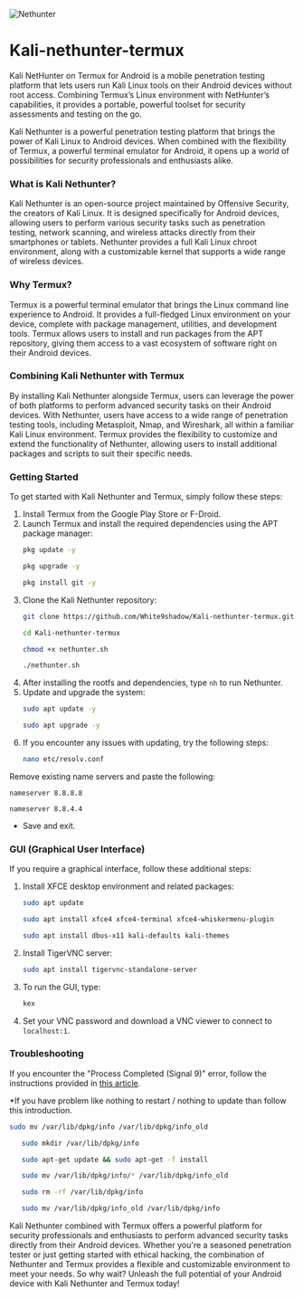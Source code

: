 ![Nethunter](https://i.ibb.co/fdqDBRh/Soft-Minimalist-Download-Multiple-Devices-Mockup-20240609-151137-0000.png)


# Kali-nethunter-termux
Kali NetHunter on Termux for Android is a mobile penetration testing platform that lets users run Kali Linux tools on their Android devices without root access. Combining Termux’s Linux environment with NetHunter’s capabilities, it provides a portable, powerful toolset for security assessments and testing on the go.


Kali Nethunter is a powerful penetration testing platform that brings the power of Kali Linux to Android devices. When combined with the flexibility of Termux, a powerful terminal emulator for Android, it opens up a world of possibilities for security professionals and enthusiasts alike.

### What is Kali Nethunter?

Kali Nethunter is an open-source project maintained by Offensive Security, the creators of Kali Linux. It is designed specifically for Android devices, allowing users to perform various security tasks such as penetration testing, network scanning, and wireless attacks directly from their smartphones or tablets. Nethunter provides a full Kali Linux chroot environment, along with a customizable kernel that supports a wide range of wireless devices.

### Why Termux?

Termux is a powerful terminal emulator that brings the Linux command line experience to Android. It provides a full-fledged Linux environment on your device, complete with package management, utilities, and development tools. Termux allows users to install and run packages from the APT repository, giving them access to a vast ecosystem of software right on their Android devices.

### Combining Kali Nethunter with Termux

By installing Kali Nethunter alongside Termux, users can leverage the power of both platforms to perform advanced security tasks on their Android devices. With Nethunter, users have access to a wide range of penetration testing tools, including Metasploit, Nmap, and Wireshark, all within a familiar Kali Linux environment. Termux provides the flexibility to customize and extend the functionality of Nethunter, allowing users to install additional packages and scripts to suit their specific needs.

### Getting Started

To get started with Kali Nethunter and Termux, simply follow these steps:

1. Install Termux from the Google Play Store or F-Droid.
2. Launch Termux and install the required dependencies using the APT package manager:
   ```bash
   pkg update -y
   ```
      ```bash
   pkg upgrade -y
   ```
      ```bash
   pkg install git -y
   ```
3. Clone the Kali Nethunter repository:
   ```bash
   git clone https://github.com/White9shadow/Kali-nethunter-termux.git
   ```
      ```bash
   cd Kali-nethunter-termux
   ```
      ```bash
   chmod +x nethunter.sh
   ```
      ```bash
   ./nethunter.sh
   ```
4. After installing the rootfs and dependencies, type `nh` to run Nethunter.
5. Update and upgrade the system:
   ```bash
   sudo apt update -y
   ```
      ```bash
   sudo apt upgrade -y
   ```
6. If you encounter any issues with updating, try the following steps:
   ```bash
   nano etc/resolv.conf
   ```
 Remove existing name servers and paste the following:
 
  `nameserver 8.8.8.8`
  
  `nameserver 8.8.4.4`
 * Save and exit.


   
### GUI (Graphical User Interface)

If you require a graphical interface, follow these additional steps:

1. Install XFCE desktop environment and related packages:
   ```bash
   sudo apt update
   ```
      ```bash
   sudo apt install xfce4 xfce4-terminal xfce4-whiskermenu-plugin
   ```
      ```bash
   sudo apt install dbus-x11 kali-defaults kali-themes
   ```
2. Install TigerVNC server:
   ```bash
   sudo apt install tigervnc-standalone-server
   ```
3. To run the GUI, type:
   ```bash
   kex
   ```
4. Set your VNC password and download a VNC viewer to connect to `localhost:1`.

### Troubleshooting

If you encounter the "Process Completed (Signal 9)" error, follow the instructions provided in [this article](https://www.godtspeed.xyz/2024/06/solving-process-completed-signal-9.html?m=1).

*If you have problem like nothing to restart / nothing to update than follow this introduction. 

   ```bash
   sudo mv /var/lib/dpkg/info /var/lib/dpkg/info_old
```
```bash
   sudo mkdir /var/lib/dpkg/info
```
```bash
   sudo apt-get update && sudo apt-get -f install
```
```bash
   sudo mv /var/lib/dpkg/info/* /var/lib/dpkg/info_old
```
```bash
   sudo rm -rf /var/lib/dpkg/info
```
```bash
   sudo mv /var/lib/dpkg/info_old /var/lib/dpkg/info
   ```


Kali Nethunter combined with Termux offers a powerful platform for security professionals and enthusiasts to perform advanced security tasks directly from their Android devices. Whether you're a seasoned penetration tester or just getting started with ethical hacking, the combination of Nethunter and Termux provides a flexible and customizable environment to meet your needs. So why wait? Unleash the full potential of your Android device with Kali Nethunter and Termux today!
